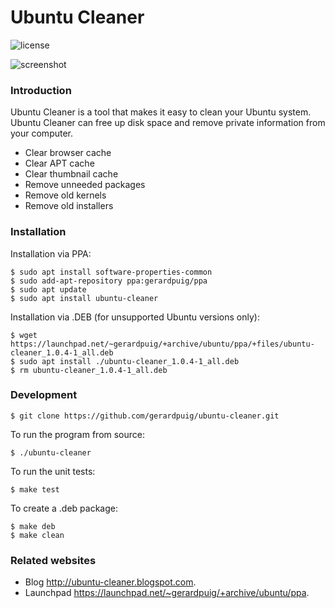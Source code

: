 # Ubuntu Cleaner #

![license](https://img.shields.io/github/license/gerardpuig/ubuntu-cleaner.svg)

![screenshot](data/screenshot.png)

### Introduction ###
Ubuntu Cleaner is a tool that makes it easy to clean your Ubuntu system. Ubuntu Cleaner can free up disk space and remove private information from your computer.

- Clear browser cache
- Clear APT cache
- Clear thumbnail cache
- Remove unneeded packages
- Remove old kernels
- Remove old installers

### Installation ###
Installation via PPA:
```
$ sudo apt install software-properties-common
$ sudo add-apt-repository ppa:gerardpuig/ppa
$ sudo apt update
$ sudo apt install ubuntu-cleaner
```
Installation via .DEB (for unsupported Ubuntu versions only):
```
$ wget https://launchpad.net/~gerardpuig/+archive/ubuntu/ppa/+files/ubuntu-cleaner_1.0.4-1_all.deb
$ sudo apt install ./ubuntu-cleaner_1.0.4-1_all.deb
$ rm ubuntu-cleaner_1.0.4-1_all.deb
```
### Development ###
```
$ git clone https://github.com/gerardpuig/ubuntu-cleaner.git
```
To run the program from source:
```
$ ./ubuntu-cleaner
```
To run the unit tests:
```
$ make test
```
To create a .deb package:
```
$ make deb
$ make clean
```


### Related websites ###
* Blog <a href="http://ubuntu-cleaner.blogspot.com">http://ubuntu-cleaner.blogspot.com</a>.
* Launchpad <a href="https://launchpad.net/~gerardpuig/+archive/ubuntu/ppa">https://launchpad.net/~gerardpuig/+archive/ubuntu/ppa</a>.
